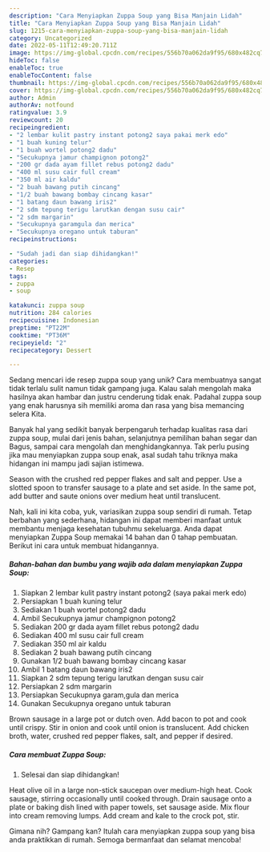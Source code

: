 ```yaml
---
description: "Cara Menyiapkan Zuppa Soup yang Bisa Manjain Lidah"
title: "Cara Menyiapkan Zuppa Soup yang Bisa Manjain Lidah"
slug: 1215-cara-menyiapkan-zuppa-soup-yang-bisa-manjain-lidah
category: Uncategorized
date: 2022-05-11T12:49:20.711Z
image: https://img-global.cpcdn.com/recipes/556b70a062da9f95/680x482cq70/zuppa-soup-foto-resep-utama.jpg
hideToc: false
enableToc: true
enableTocContent: false
thumbnail: https://img-global.cpcdn.com/recipes/556b70a062da9f95/680x482cq70/zuppa-soup-foto-resep-utama.jpg
cover: https://img-global.cpcdn.com/recipes/556b70a062da9f95/680x482cq70/zuppa-soup-foto-resep-utama.jpg
author: Admin
authorAv: notfound
ratingvalue: 3.9
reviewcount: 20
recipeingredient:
- "2 lembar kulit pastry instant potong2 saya pakai merk edo"
- "1 buah kuning telur"
- "1 buah wortel potong2 dadu"
- "Secukupnya jamur champignon potong2"
- "200 gr dada ayam fillet rebus potong2 dadu"
- "400 ml susu cair full cream"
- "350 ml air kaldu"
- "2 buah bawang putih cincang"
- "1/2 buah bawang bombay cincang kasar"
- "1 batang daun bawang iris2"
- "2 sdm tepung terigu larutkan dengan susu cair"
- "2 sdm margarin"
- "Secukupnya garamgula dan merica"
- "Secukupnya oregano untuk taburan"
recipeinstructions:

- "Sudah jadi dan siap dihidangkan!"
categories:
- Resep
tags:
- zuppa
- soup

katakunci: zuppa soup 
nutrition: 284 calories
recipecuisine: Indonesian
preptime: "PT22M"
cooktime: "PT36M"
recipeyield: "2"
recipecategory: Dessert

---
```





Sedang mencari ide resep zuppa soup yang unik? Cara membuatnya sangat tidak terlalu sulit namun tidak gampang juga. Kalau salah mengolah maka hasilnya akan hambar dan justru cenderung tidak enak. Padahal zuppa soup yang enak harusnya sih memiliki aroma dan rasa yang bisa memancing selera Kita.





Banyak hal yang sedikit banyak berpengaruh terhadap kualitas rasa dari zuppa soup, mulai dari jenis bahan, selanjutnya pemilihan bahan segar dan Bagus, sampai cara mengolah dan menghidangkannya. Tak perlu pusing jika mau menyiapkan zuppa soup enak,      asal sudah tahu triknya maka hidangan ini mampu jadi sajian istimewa.














Season with the crushed red pepper flakes and salt and pepper. Use a slotted spoon to transfer sausage to a plate and set aside. In the same pot, add butter and saute onions over medium heat until translucent.






Nah, kali ini kita coba, yuk, variasikan zuppa soup sendiri di rumah. Tetap berbahan yang sederhana, hidangan ini dapat memberi manfaat untuk membantu menjaga kesehatan tubuhmu sekeluarga. Anda dapat menyiapkan Zuppa Soup memakai 14 bahan dan 0 tahap pembuatan. Berikut ini cara untuk membuat hidangannya.

<!--inarticleads1-->

##### Bahan-bahan dan bumbu yang wajib ada dalam menyiapkan Zuppa Soup:

1. Siapkan 2 lembar kulit pastry instant potong2 (saya pakai merk edo)
1. Persiapkan 1 buah kuning telur
1. Sediakan 1 buah wortel potong2 dadu
1. Ambil Secukupnya jamur champignon potong2
1. Sediakan 200 gr dada ayam fillet rebus potong2 dadu
1. Sediakan 400 ml susu cair full cream
1. Sediakan 350 ml air kaldu
1. Sediakan 2 buah bawang putih cincang
1. Gunakan 1/2 buah bawang bombay cincang kasar
1. Ambil 1 batang daun bawang iris2
1. Siapkan 2 sdm tepung terigu larutkan dengan susu cair
1. Persiapkan 2 sdm margarin
1. Persiapkan Secukupnya garam,gula dan merica
1. Gunakan Secukupnya oregano untuk taburan


Brown sausage in a large pot or dutch oven. Add bacon to pot and cook until crispy. Stir in onion and cook until onion is translucent. Add chicken broth, water, crushed red pepper flakes, salt, and pepper if desired. 

<!--inarticleads2-->

##### Cara membuat Zuppa Soup:


1. Selesai dan siap dihidangkan!

Heat olive oil in a large non-stick saucepan over medium-high heat. Cook sausage, stirring occasionally until cooked through. Drain sausage onto a plate or baking dish lined with paper towels, set sausage aside. Mix flour into cream removing lumps. Add cream and kale to the crock pot, stir. 

Gimana nih? Gampang kan? Itulah cara menyiapkan zuppa soup yang bisa anda praktikkan di rumah. Semoga bermanfaat dan selamat mencoba!
